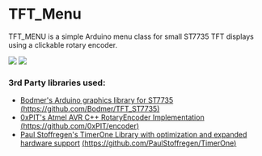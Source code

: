 # TFT_Menu  

TFT_MENU is a simple Arduino menu class for small ST7735 TFT displays using a clickable rotary encoder. 

![](https://github.com/russhughes/TFT_Menu/blob/master/images/FontSize2.png) ![](https://github.com/russhughes/TFT_Menu/blob/master/images/FontSize1.png)

### 3rd Party libraries used:
* [Bodmer's Arduino graphics library for ST7735](https://github.com/Bodmer/TFT_ST7735) [(https://github.com/Bodmer/TFT_ST7735)](https://github.com/Bodmer/TFT_ST7735)
* [0xPIT's Atmel AVR C++ RotaryEncoder Implementation](https://github.com/0xPIT/encoder) [(https://github.com/0xPIT/encoder)](https://github.com/0xPIT/encoder)
* [Paul Stoffregen's TimerOne Library with optimization and expanded hardware support](https://github.com/PaulStoffregen/TimerOne) [(https://github.com/PaulStoffregen/TimerOne)](https://github.com/PaulStoffregen/TimerOne)

